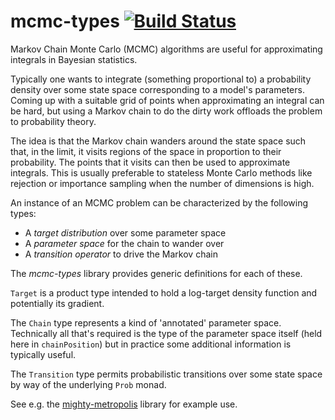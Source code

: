 # mcmc-types [![Build Status](https://secure.travis-ci.org/jtobin/mcmc-types.png)](http://travis-ci.org/jtobin/mcmc-types)

Markov Chain Monte Carlo (MCMC) algorithms are useful for approximating
integrals in Bayesian statistics.

Typically one wants to integrate (something proportional to) a probability
density over some state space corresponding to a model's parameters.  Coming up
with a suitable grid of points when approximating an integral can be hard, but
using a Markov chain to do the dirty work offloads the problem to probability
theory.

The idea is that the Markov chain wanders around the state space such that, in
the limit, it visits regions of the space in proportion to their probability.
The points that it visits can then be used to approximate integrals.  This is
usually preferable to stateless Monte Carlo methods like rejection or
importance sampling when the number of dimensions is high.

An instance of an MCMC problem can be characterized by the following types:

* A *target distribution* over some parameter space
* A *parameter space* for the chain to wander over
* A *transition operator* to drive the Markov chain

The *mcmc-types* library provides generic definitions for each of these.

`Target` is a product type intended to hold a log-target density function and
potentially its gradient.

The `Chain` type represents a kind of 'annotated' parameter space.  Technically
all that's required is the type of the parameter space itself (held here in
`chainPosition`) but in practice some additional information is typically
useful.

The `Transition` type permits probabilistic transitions over some state space
by way of the underlying `Prob` monad.

See e.g. the [mighty-metropolis](http://github.com/jtobin/mighty-metropolis)
library for example use.

